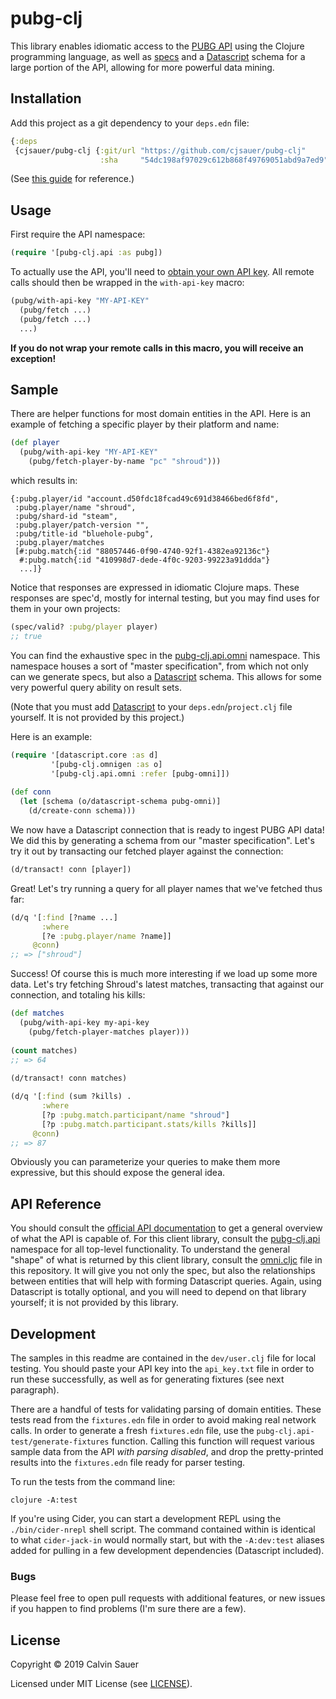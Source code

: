 # pubg-clj

This library enables idiomatic access to the [PUBG API][1] using the Clojure
programming language, as well as [specs][2] and a [Datascript][3] schema for
a large portion of the API, allowing for more powerful data mining.

## Installation

Add this project as a git dependency to your `deps.edn` file:

```Clojure
{:deps
 {cjsauer/pubg-clj {:git/url "https://github.com/cjsauer/pubg-clj"
                    :sha     "54dc198af97029c612b868f49769051abd9a7ed9"}}}
```

(See [this guide][4] for reference.)

## Usage

First require the API namespace:

```Clojure
(require '[pubg-clj.api :as pubg])
```

To actually use the API, you'll need to [obtain your own API key][1]. All
remote calls should then be wrapped in the `with-api-key` macro:

```Clojure
(pubg/with-api-key "MY-API-KEY"
  (pubg/fetch ...)
  (pubg/fetch ...)
  ...)
```

**If you do not wrap your remote calls in this macro, you will receive an
exception!**

## Sample

There are helper functions for most domain entities in the API. Here is an
example of fetching a specific player by their platform and name:

```Clojure
(def player
  (pubg/with-api-key "MY-API-KEY"
    (pubg/fetch-player-by-name "pc" "shroud")))
```

which results in:

```
{:pubg.player/id "account.d50fdc18fcad49c691d38466bed6f8fd",
 :pubg.player/name "shroud",
 :pubg/shard-id "steam",
 :pubg.player/patch-version "",
 :pubg/title-id "bluehole-pubg",
 :pubg.player/matches
 [#:pubg.match{:id "88057446-0f90-4740-92f1-4382ea92136c"}
  #:pubg.match{:id "410998d7-dede-4f0c-9203-99223a91ddda"}
  ...]}
```

Notice that responses are expressed in idiomatic Clojure maps. These responses
are spec'd, mostly for internal testing, but you may find uses for them in your
own projects:

```Clojure
(spec/valid? :pubg/player player)
;; true
```

You can find the exhaustive spec in the [pubg-clj.api.omni][5] namespace. This
namespace houses a sort of "master specification", from which not only can we
generate specs, but also a [Datascript][3] schema. This allows for some very
powerful query ability on result sets.

(Note that you must add [Datascript][3] to your `deps.edn`/`project.clj` file
yourself. It is not provided by this project.)

Here is an example:

```Clojure
(require '[datascript.core :as d]
         '[pubg-clj.omnigen :as o]
         '[pubg-clj.api.omni :refer [pubg-omni]])
         
(def conn
  (let [schema (o/datascript-schema pubg-omni)]
    (d/create-conn schema)))
```

We now have a Datascript connection that is ready to ingest PUBG API data!
We did this by generating a schema from our "master specification". Let's
try it out by transacting our fetched player against the connection:

```Clojure
(d/transact! conn [player])
```

Great! Let's try running a query for all player names that we've fetched
thus far:

```Clojure
(d/q '[:find [?name ...]
       :where
       [?e :pubg.player/name ?name]]
     @conn)
;; => ["shroud"]
```

Success! Of course this is much more interesting if we load up some more data.
Let's try fetching Shroud's latest matches, transacting that against our
connection, and totaling his kills:

```Clojure
(def matches
  (pubg/with-api-key my-api-key
    (pubg/fetch-player-matches player)))
    
(count matches)
;; => 64
    
(d/transact! conn matches)

(d/q '[:find (sum ?kills) .
       :where
       [?p :pubg.match.participant/name "shroud"]
       [?p :pubg.match.participant.stats/kills ?kills]]
     @conn)
;; => 87
```

Obviously you can parameterize your queries to make them more expressive,
but this should expose the general idea.

## API Reference

You should consult the [official API documentation][1] to get a general overview
of what the API is capable of. For this client library, consult the
[pubg-clj.api][6] namespace for all top-level functionality. To understand the
general "shape" of what is returned by this client library, consult the
[omni.cljc][5] file in this repository. It will give you not only the spec, but
also the relationships between entities that will help with forming Datascript
queries. Again, using Datascript is totally optional, and you will need to
depend on that library yourself; it is not provided by this library.

## Development

The samples in this readme are contained in the `dev/user.clj` file for local testing.
You should paste your API key into the `api_key.txt` file in order to run these
successfully, as well as for generating fixtures (see next paragraph).

There are a handful of tests for validating parsing of domain entities. These
tests read from the `fixtures.edn` file in order to avoid making real network
calls. In order to generate a fresh `fixtures.edn` file, use the
`pubg-clj.api-test/generate-fixtures` function. Calling this function will
request various sample data from the API _with parsing disabled_, and drop the
pretty-printed results into the `fixtures.edn` file ready for parser testing.

To run the tests from the command line:

```
clojure -A:test
```

If you're using Cider, you can start a development REPL using the
`./bin/cider-nrepl` shell script. The command contained within is identical to
what `cider-jack-in` would normally start, but with the `-A:dev:test` aliases
added for pulling in a few development dependencies (Datascript included).

### Bugs

Please feel free to open pull requests with additional features, or new issues
if you happen to find problems (I'm sure there are a few).

## License

Copyright © 2019 Calvin Sauer

Licensed under MIT License (see [LICENSE][7]).

[1]: https://developer.playbattlegrounds.com
[2]: https://clojure.org/guides/spec
[3]: https://github.com/tonsky/datascript
[4]: https://clojure.org/guides/deps_and_cli
[5]: ./src/pubg_clj/api/omni.cljc
[6]: ./src/pubg_clj/api.clj
[7]: ./LICENSE
